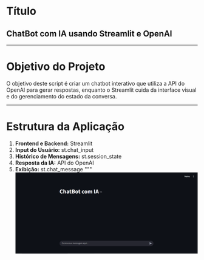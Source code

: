 
# Título
## ChatBot com IA usando Streamlit e OpenAI

---

# Objetivo do Projeto
O objetivo deste script é criar um chatbot interativo que utiliza a API do OpenAI
para gerar respostas, enquanto o Streamlit cuida da interface visual e do
gerenciamento do estado da conversa.

---

# Estrutura da Aplicação
1. **Frontend e Backend:** Streamlit
2. **Input do Usuário:** st.chat_input
3. **Histórico de Mensagens:** st.session_state
4. **Resposta da IA:** API do OpenAI
5. **Exibição:** st.chat_message
"""
![Imagem da Tela IA](png/imagens/tela1.PNG)

